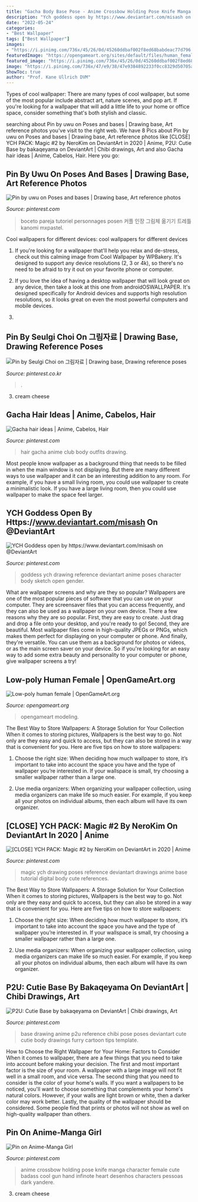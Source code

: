 ```yaml
---
title: "Gacha Body Base Pose - Anime Crossbow Holding Pose Knife Manga Character Female Cute Badass Cool Gun Hand Infinote Heart Desenhos Characters Pessoas Dark Yandere"
description: "Ych goddess open by https://www.deviantart.com/misash on @deviantart"
date: "2022-05-24"
categories:
- "Best Wallpaper"
tags: ["Best Wallpaper"]
images:
- "https://i.pinimg.com/736x/45/26/0d/45260ddbaf002f8ed68babdeac77d796.jpg"
featuredImage: "https://opengameart.org/sites/default/files/human_female_front.png"
featured_image: "https://i.pinimg.com/736x/45/26/0d/45260ddbaf002f8ed68babdeac77d796.jpg"
image: "https://i.pinimg.com/736x/47/e9/38/47e9384892233f0cc8329d50705a2318--manga-girl-anime-girls.jpg"
ShowToc: true
author: "Prof. Kane Ullrich DVM"
---
```



Types of cool wallpaper:
There are many types of cool wallpaper, but some of the most popular include abstract art, nature scenes, and pop art. If you're looking for a wallpaper that will add a little life to your home or office space, consider something that's both stylish and classic.

	

		
searching about Pin by uwu on Poses and bases | Drawing base, Art reference photos you've visit to the right web. We have 8 Pics about Pin by uwu on Poses and bases | Drawing base, Art reference photos like [CLOSE] YCH PACK: Magic #2 by NeroKim on DeviantArt in 2020 | Anime, P2U: Cutie Base by bakaqeyama on DeviantArt | Chibi drawings, Art and also Gacha hair ideas | Anime, Cabelos, Hair. Here you go:
		
    
## Pin By Uwu On Poses And Bases | Drawing Base, Art Reference Photos

<img loading=lazy src="https://i.pinimg.com/736x/3b/49/75/3b49757378178fc00167bea8eb61ed46.jpg" onerror="this.onerror=null;this.src='https://tse1.mm.bing.net/th?id=OIP.s0xv-w7FLbbbx3K-3o1j4wHaO0&amp;pid=15.1';" alt="Pin by uwu on Poses and bases | Drawing base, Art reference photos">

_Source: pinterest.com_

>boceto pareja tutoriel personnages posen 커플 인장 그림체 옮기기 트레틀 kanomi mxpastel. 

	

Cool wallpapers for different devices:
cool wallpapers for different devices 

1. If you're looking for a wallpaper that'll help you relax and de-stress, check out this calming image from Cool Wallpaper by WPBakery. It's designed to support any device resolutions (2, 3 or 4k), so there's no need to be afraid to try it out on your favorite phone or computer.

2. If you love the idea of having a desktop wallpaper that will look great on any device, then take a look at this one from androidOSWALLPAPER. It's designed specifically for Android devices and supports high resolution resolutions, so it looks great on even the most powerful computers and mobile devices.

3.

    
## Pin By Seulgi Choi On 그림자료 | Drawing Base, Drawing Reference Poses

<img loading=lazy src="https://i.pinimg.com/736x/45/26/0d/45260ddbaf002f8ed68babdeac77d796.jpg" onerror="this.onerror=null;this.src='https://tse3.mm.bing.net/th?id=OIP.bEPcNhH5KlUly0MDv4Xr8AHaLi&amp;pid=15.1';" alt="Pin by Seulgi Choi on 그림자료 | Drawing base, Drawing reference poses">

_Source: pinterest.co.kr_

>. 

	

3. cream cheese 

    
## Gacha Hair Ideas | Anime, Cabelos, Hair

<img loading=lazy src="https://i.pinimg.com/736x/8c/21/30/8c2130314b6f37f9cbd4cb39922d7548.jpg" onerror="this.onerror=null;this.src='https://tse2.mm.bing.net/th?id=OIP.9oHMR6WstxkB9cmgQMwd8wHaD9&amp;pid=15.1';" alt="Gacha hair ideas | Anime, Cabelos, Hair">

_Source: pinterest.com_

>hair gacha anime club body outfits drawing. 

	

Most people know wallpaper as a background thing that needs to be filled in when the main window is not displaying. But there are many different ways to use wallpaper and it can be an interesting addition to any room. For example, if you have a small living room, you could use wallpaper to create a minimalistic look. If you have a large living room, then you could use wallpaper to make the space feel larger.

    
## YCH Goddess Open By Https://www.deviantart.com/misash On @DeviantArt

<img loading=lazy src="https://i.pinimg.com/736x/99/7c/e4/997ce437c0514304d1066312ca520dca.jpg" onerror="this.onerror=null;this.src='https://tse2.mm.bing.net/th?id=OIP.EgWt5kRF7MnVLONioOqkgwHaKA&amp;pid=15.1';" alt="YCH Goddess open by https://www.deviantart.com/misash on @DeviantArt">

_Source: pinterest.com_

>goddess ych drawing reference deviantart anime poses character body sketch open gender. 

	

What are wallpaper screens and why are they so popular?
Wallpapers are one of the most popular pieces of software that you can use on your computer. They are screensaver files that you can access frequently, and they can also be used as a wallpaper on your own device. There a few reasons why they are so popular. First, they are easy to create. Just drag and drop a file onto your desktop, and you're ready to go! Second, they are beautiful. Most wallpaper files come in high-quality JPEGs or PNGs, which makes them perfect for displaying on your computer or phone. And finally, they're versatile. You can use them as a background for photos or videos, or as the main screen saver on your device. So if you're looking for an easy way to add some extra beauty and personality to your computer or phone, give wallpaper screens a try!

    
## Low-poly Human Female | OpenGameArt.org

<img loading=lazy src="https://opengameart.org/sites/default/files/human_female_front.png" onerror="this.onerror=null;this.src='https://tse2.mm.bing.net/th?id=OIP.Dynk0GLnZ_Pe1SCqsq0v5wHaH6&amp;pid=15.1';" alt="Low-poly human female | OpenGameArt.org">

_Source: opengameart.org_

>opengameart modeling. 

	

The Best Way to Store Wallpapers: A Storage Solution for Your Collection
When it comes to storing pictures, Wallpapers is the best way to go. Not only are they easy and quick to access, but they can also be stored in a way that is convenient for you. Here are five tips on how to store wallpapers:
1) Choose the right size: When deciding how much wallpaper to store, it’s important to take into account the space you have and the type of wallpaper you’re interested in. If your wallspace is small, try choosing a smaller wallpaper rather than a large one.

2) Use media organizers: When organizing your wallpaper collection, using media organizers can make life so much easier. For example, if you keep all your photos on individual albums, then each album will have its own organizer.

    
## [CLOSE] YCH PACK: Magic #2 By NeroKim On DeviantArt In 2020 | Anime

<img loading=lazy src="https://i.pinimg.com/736x/eb/bd/e2/ebbde25f872bc0b555438c9b3e3136f8.jpg" onerror="this.onerror=null;this.src='https://tse3.mm.bing.net/th?id=OIP.kKq8zxlUjMr-R41hexvv6AHaFN&amp;pid=15.1';" alt="[CLOSE] YCH PACK: Magic #2 by NeroKim on DeviantArt in 2020 | Anime">

_Source: pinterest.com_

>magic ych drawing poses reference deviantart drawings anime base tutorial digital body cute references. 

	

The Best Way to Store Wallpapers: A Storage Solution for Your Collection
When it comes to storing pictures, Wallpapers is the best way to go. Not only are they easy and quick to access, but they can also be stored in a way that is convenient for you. Here are five tips on how to store wallpapers:
1) Choose the right size: When deciding how much wallpaper to store, it’s important to take into account the space you have and the type of wallpaper you’re interested in. If your wallspace is small, try choosing a smaller wallpaper rather than a large one.

2) Use media organizers: When organizing your wallpaper collection, using media organizers can make life so much easier. For example, if you keep all your photos on individual albums, then each album will have its own organizer.

    
## P2U: Cutie Base By Bakaqeyama On DeviantArt | Chibi Drawings, Art

<img loading=lazy src="https://i.pinimg.com/736x/4e/9a/e0/4e9ae0cf15e460bed54abefb25a3c3b1.jpg" onerror="this.onerror=null;this.src='https://tse2.mm.bing.net/th?id=OIP.g0Xkbvq1SeK9qRhSPTVOWwHaL2&amp;pid=15.1';" alt="P2U: Cutie Base by bakaqeyama on DeviantArt | Chibi drawings, Art">

_Source: pinterest.com_

>base drawing anime p2u reference chibi pose poses deviantart cute cutie body drawings furry cartoon tips template. 

	

How to Choose the Right Wallpaper for Your Home: Factors to Consider
When it comes to wallpaper, there are a few things that you need to take into account before making your decision. The first and most important factor is the size of your room. A wallpaper with a large image will not fit well in a small room, and vice versa. 
The second thing that you need to consider is the color of your home's walls. If you want a wallpapers to be noticed, you'll want to choose something that complements your home's natural colors. However, if your walls are light brown or white, then a darker color may work better. 
Lastly, the quality of the wallpaper should be considered. Some people find that prints or photos will not show as well on high-quality wallpaper than others.

    
## Pin On Anime-Manga Girl

<img loading=lazy src="https://i.pinimg.com/736x/47/e9/38/47e9384892233f0cc8329d50705a2318--manga-girl-anime-girls.jpg" onerror="this.onerror=null;this.src='https://tse3.mm.bing.net/th?id=OIP.Q8Zli9Z0D9LvEU1i2dXnuAHaMm&amp;pid=15.1';" alt="Pin on Anime-Manga Girl">

_Source: pinterest.com_

>anime crossbow holding pose knife manga character female cute badass cool gun hand infinote heart desenhos characters pessoas dark yandere. 

	

3. cream cheese 

